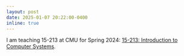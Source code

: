 ```yaml
---
layout: post
date: 2025-01-07 20:22:00-0400
inline: true
---
```


I am teaching 15-213 at CMU for Spring 2024: [15-213: Introduction to Computer Systems](https://www.cs.cmu.edu/~213).
